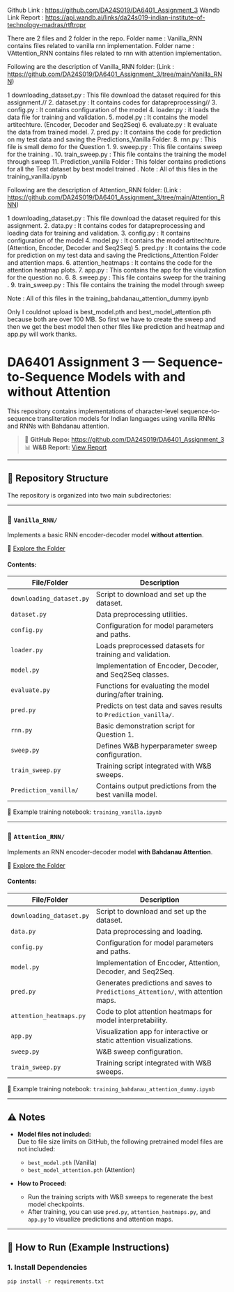 Github Link : https://github.com/DA24S019/DA6401_Assignment_3
Wandb Link  Report : https://api.wandb.ai/links/da24s019-indian-institute-of-technology-madras/rtftrqpr

There are 2 files and 2 folder in the repo.
Folder name : Vanilla_RNN contains files related to vanilla rnn implementation.
Folder name : VAttention_RNN contains files related to rnn with attention implementation.

Following are the description of Vanilla_RNN folder: 
(Link : https://github.com/DA24S019/DA6401_Assignment_3/tree/main/Vanilla_RNN)

1 downloading_dataset.py  : This file download the dataset required for this assignment.//
2. dataset.py : It contains codes for datapreprocessing//
3. config.py : It contains configuration of the model
4. loader.py : it loads the data file for training and validation.
5. model.py : It contains the model artitechture. (Encoder, Decoder and Seq2Seq)
6. evaluate.py : It evaluate the data from trained model.
7. pred.py : It contains the code for prediction on my test data and saving the Predictions_Vanilla Folder.
8. rnn.py : This file is small demo for the Question 1.
9. sweep.py : This file contains sweep for the training .
10. train_sweep.py : This file contains the training the model through sweep 
11. Prediction_vanilla  Folder : This folder contains predictions for all the Test dataset by best model trained .
Note : All of this files in the  training_vanilla.ipynb

Following are the description of Attention_RNN folder: 
(Link : https://github.com/DA24S019/DA6401_Assignment_3/tree/main/Attention_RNN)

1 downloading_dataset.py  : This file download the dataset required for this assignment.
2. data.py : It contains codes for datapreprocessing and loading data for training and validation.
3. config.py : It contains configuration of the model
4. model.py : It contains the model artitechture. (Attention, Encoder, Decoder and Seq2Seq)
5. pred.py : It contains the code for prediction on my test data and saving the Predictions_Attention Folder and attention maps.
6. attention_heatmaps : It contains the code for the attention heatmap plots.
7. app.py : This contains the app for the visulization for the question no. 6.
8. sweep.py : This file contains sweep for the training .
9. train_sweep.py : This file contains the training the model through sweep 

Note : All of this files in the  training_bahdanau_attention_dummy.ipynb

Only I couldnot upload is best_model.pth and best_model_attention.pth because both are over 100 MB. So first we have to create the sweep and then we get the best model then other files like prediction and heatmap and app.py will work thanks.
# DA6401 Assignment 3 — Sequence-to-Sequence Models with and without Attention

This repository contains implementations of character-level sequence-to-sequence transliteration models for Indian languages using vanilla RNNs and RNNs with Bahdanau attention.

> 🔗 **GitHub Repo:** https://github.com/DA24S019/DA6401_Assignment_3  
> 📊 **W&B Report:** [View Report](https://api.wandb.ai/links/da24s019-indian-institute-of-technology-madras/rtftrqpr)

---

## 📁 Repository Structure

The repository is organized into two main subdirectories:

---

### 🔹 `Vanilla_RNN/`

Implements a basic RNN encoder-decoder model **without attention**.

📂 [Explore the Folder](https://github.com/DA24S019/DA6401_Assignment_3/tree/main/Vanilla_RNN)

#### Contents:
| File/Folder | Description |
|-------------|-------------|
| `downloading_dataset.py` | Script to download and set up the dataset. |
| `dataset.py` | Data preprocessing utilities. |
| `config.py` | Configuration for model parameters and paths. |
| `loader.py` | Loads preprocessed datasets for training and validation. |
| `model.py` | Implementation of Encoder, Decoder, and Seq2Seq classes. |
| `evaluate.py` | Functions for evaluating the model during/after training. |
| `pred.py` | Predicts on test data and saves results to `Prediction_vanilla/`. |
| `rnn.py` | Basic demonstration script for Question 1. |
| `sweep.py` | Defines W&B hyperparameter sweep configuration. |
| `train_sweep.py` | Training script integrated with W&B sweeps. |
| `Prediction_vanilla/` | Contains output predictions from the best vanilla model. |

📝 Example training notebook: `training_vanilla.ipynb`

---

### 🔹 `Attention_RNN/`

Implements an RNN encoder-decoder model **with Bahdanau Attention**.

📂 [Explore the Folder](https://github.com/DA24S019/DA6401_Assignment_3/tree/main/Attention_RNN)

#### Contents:
| File/Folder | Description |
|-------------|-------------|
| `downloading_dataset.py` | Script to download and set up the dataset. |
| `data.py` | Data preprocessing and loading. |
| `config.py` | Configuration for model parameters and paths. |
| `model.py` | Implementation of Encoder, Attention, Decoder, and Seq2Seq. |
| `pred.py` | Generates predictions and saves to `Predictions_Attention/`, with attention maps. |
| `attention_heatmaps.py` | Code to plot attention heatmaps for model interpretability. |
| `app.py` | Visualization app for interactive or static attention visualizations. |
| `sweep.py` | W&B sweep configuration. |
| `train_sweep.py` | Training script integrated with W&B sweeps. |

📝 Example training notebook: `training_bahdanau_attention_dummy.ipynb`

---

## ⚠️ Notes

- **Model files not included:**  
  Due to file size limits on GitHub, the following pretrained model files are not included:
  - `best_model.pth` (Vanilla)
  - `best_model_attention.pth` (Attention)

- **How to Proceed:**
  - Run the training scripts with W&B sweeps to regenerate the best model checkpoints.
  - After training, you can use `pred.py`, `attention_heatmaps.py`, and `app.py` to visualize predictions and attention maps.

---

## 🧪 How to Run (Example Instructions)

### 1. Install Dependencies
```bash
pip install -r requirements.txt



